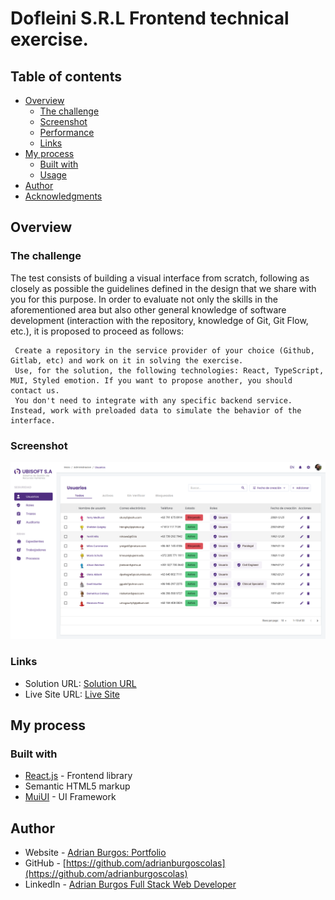 # Dofleini S.R.L Frontend technical exercise.

## Table of contents

- [Overview](#overview)
  - [The challenge](#the-challenge)
  - [Screenshot](#screenshot)
  - [Performance](#perfermance)
  - [Links](#links)
- [My process](#my-process)
  - [Built with](#built-with)
  - [Usage](#usage)
- [Author](#author)
- [Acknowledgments](#acknowledgments)

## Overview

### The challenge

The test consists of building a visual interface from scratch, following as closely as possible the guidelines defined in the design that we share with you for this purpose.
In order to evaluate not only the skills in the aforementioned area but also other general knowledge of software development (interaction with the repository, knowledge of Git, Git Flow, etc.), it is proposed to proceed as follows:

     Create a repository in the service provider of your choice (Github, Gitlab, etc) and work on it in solving the exercise.
     Use, for the solution, the following technologies: React, TypeScript, MUI, Styled emotion. If you want to propose another, you should contact us.
     You don't need to integrate with any specific backend service. Instead, work with preloaded data to simulate the behavior of the interface.

### Screenshot

![](./screenshot.png)

### Links

- Solution URL: [Solution URL](https://github.com/adrianburgoscolas/gestion-rh)
- Live Site URL: [Live Site](https://gestion-rh.vercel.app/)

## My process

### Built with

- [React.js](https://react.dev/) - Frontend library
- Semantic HTML5 markup
- [MuiUI](https://mui.com/) - UI Framework

## Author

- Website - [Adrian Burgos: Portfolio](https://adrianburgoscolas.github.io/portfolio/)
- GitHub - [https://github.com/adrianburgoscolas](https://github.com/adrianburgoscolas)
- LinkedIn - [Adrian Burgos Full Stack Web Developer](https://www.linkedin.com/in/adrian-burgos-1776a6144/)
